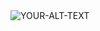 <picture>
 <source media="(prefers-color-scheme: dark)" srcset="![العفتان ص](https://github.com/Abdullah-Alaftan/Abdullah-Alaftan/assets/158807291/339f6a63-f8d8-41d0-847e-f439415d05a8)
G">
 <source media="(prefers-color-scheme: light)" srcset="![العفتان ص](https://github.com/Abdullah-Alaftan/Abdullah-Alaftan/assets/158807291/3e1d9b5f-25aa-4d2c-90d5-8db957b792c3)
">
 <img alt="YOUR-ALT-TEXT" src="![العفتان ص](https://github.com/Abdullah-Alaftan/Abdullah-Alaftan/assets/158807291/bc89476d-657b-4b15-be54-22668117d4a4)
">
</picture>

<!--
**Abdullah-Alaftan/Abdullah-Alaftan** is a ✨ _special_ ✨ repository because its `README.md` (this file) appears on your GitHub profile.

Here are some ideas to get you started:

- 🔭 I’m currently working on ...
- 🌱 I’m currently learning ...
- 👯 I’m looking to collaborate on ...
- 🤔 I’m looking for help with ...
- 💬 Ask me about ...
- 📫 How to reach me: ...
- 😄 Pronouns: ...
- ⚡ Fun fact: ...
-->
